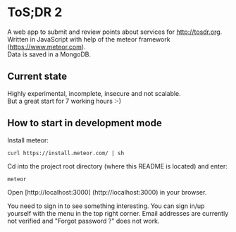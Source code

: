 # ToS;DR 2
A web app to submit and review points about services for http://tosdr.org. <br/>
Written in JavaScript with help of the meteor framework (https://www.meteor.com). <br/>
Data is saved in a MongoDB. <br/>

## Current state

Highly experimental, incomplete, insecure and not scalable. <br/>
But a great start for 7 working hours :-)


## How to start in development mode

Install meteor:

```shell
curl https://install.meteor.com/ | sh
```

Cd into the project root directory (where this README is located) and enter:

```shell
meteor
```

Open [http://localhost:3000] (http://localhost:3000) in your browser.

You need to sign in to see something interesting.
You can sign in/up yourself with the menu in the top right corner.
Email addresses are currently not verified and "Forgot password ?" does not work.

